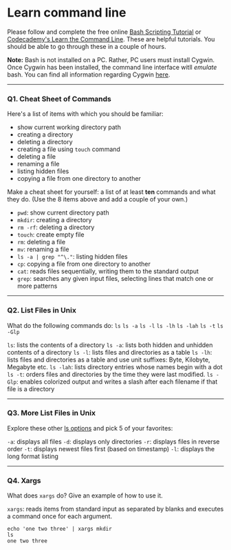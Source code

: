 # Learn command line

Please follow and complete the free online [Bash Scripting Tutorial](https://ryanstutorials.net/bash-scripting-tutorial/) or [Codecademy's Learn the Command Line](https://www.codecademy.com/learn/learn-the-command-line). These are helpful tutorials. You should be able to go through these in a couple of hours.

**Note:** Bash is not installed on a PC. Rather, PC users must install Cygwin. Once Cygwin has been installed, the command line interface witll _emulate_ bash. You can find all information regarding Cygwin [here](https://www.cygwin.com/).

---

### Q1.  Cheat Sheet of Commands

Here's a list of items with which you should be familiar:
* show current working directory path
* creating a directory
* deleting a directory
* creating a file using `touch` command
* deleting a file
* renaming a file
* listing hidden files
* copying a file from one directory to another

Make a cheat sheet for yourself: a list of at least **ten** commands and what they do.  (Use the 8 items above and add a couple of your own.)

* `pwd`: show current directory path
* `mkdir`: creating a directory
* `rm -rf`: deleting a directory
* `touch`: create empty file
* `rm`: deleting a file
* `mv`: renaming a file
* `ls -a | grep "^\."`: listing hidden files
* `cp`: copying a file from one directory to another
* `cat`: reads files sequentially, writing them to the standard output
* `grep`: searches any given input files, selecting lines that match one or more patterns

---

### Q2.  List Files in Unix

What do the following commands do:
`ls`
`ls -a`
`ls -l`
`ls -lh`
`ls -lah`
`ls -t`
`ls -Glp`

`ls`: lists the contents of a directory
`ls -a`: lists both hidden and unhidden contents of a directory
`ls -l`: lists files and directories as a table
`ls -lh`: lists files and directories as a table and use unit suffixes: Byte, Kilobyte, Megabyte etc.
`ls -lah`:  lists directory entries whose names begin with a dot
`ls -t`: orders files and directories by the time they were last modified.
`ls -Glp`: enables colorized output and writes a slash after each filename if that file is a directory

---

### Q3.  More List Files in Unix

Explore these other [ls options](http://www.techonthenet.com/unix/basic/ls.php) and pick 5 of your favorites:

`-a`: displays all files
`-d`: displays only directories
`-r`: displays files in reverse order
`-t`: displays newest files first (based on timestamp)
`-l`: displays the long format listing

---

### Q4.  Xargs

What does `xargs` do? Give an example of how to use it.

`xargs`: reads items from standard input as separated by blanks and executes a command once for each argument.
```shell
echo 'one two three' | xargs mkdir
ls
one two three
```


